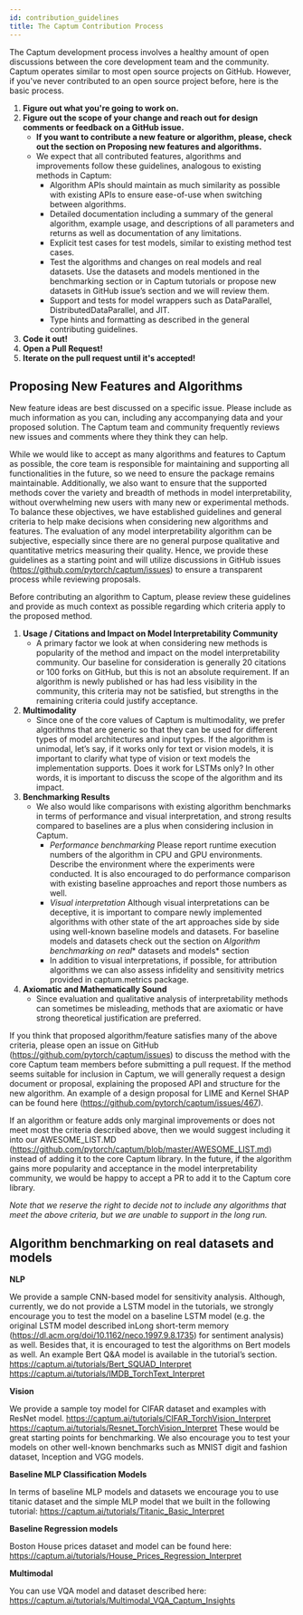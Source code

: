 ```yaml
---
id: contribution_guidelines
title: The Captum Contribution Process
---
```


The Captum development process involves a healthy amount of open discussions between the core development team and the community.
Captum operates similar to most open source projects on GitHub. However, if you've never contributed to an open source project before, here is the basic process.


1. **Figure out what you're going to work on.**
2. **Figure out the scope of your change and reach out for design comments or feedback on a GitHub issue.**
    * **If you want to contribute a new feature or algorithm, please, check out the section on Proposing new features and algorithms.**
    * We expect that all contributed features, algorithms and improvements follow these guidelines, analogous to existing methods in Captum:
        * Algorithm APIs should maintain as much similarity as possible with existing APIs to ensure ease-of-use when switching between algorithms.
        * Detailed documentation including a summary of the general algorithm, example usage, and descriptions of all parameters and returns as well as documentation of any limitations.
        * Explicit test cases for test models, similar to existing method test cases.
        * Test the algorithms and changes on real models and real datasets. Use the datasets and models mentioned in the benchmarking section or in Captum tutorials or propose new datasets in GitHub issue’s section and we will review them.
        * Support and tests for model wrappers such as DataParallel, DistributedDataParallel, and JIT.
        * Type hints and formatting as described in the general contributing guidelines.
3. **Code it out!**
4. **Open a Pull Request!**
5. **Iterate on the pull request until it's accepted!**

## Proposing New Features and Algorithms

New feature ideas are best discussed on a specific issue. Please include as much information as you can, including any accompanying data and your proposed solution. The Captum team and community frequently reviews new issues and comments where they think they can help.

While we would like to accept as many algorithms and features to Captum as possible, the core team is responsible for maintaining and supporting all functionalities in the future, so we need to ensure the package remains maintainable. Additionally, we also want to ensure that the supported methods cover the variety and breadth of methods in model interpretability, without overwhelming new users with many new or experimental methods. To balance these objectives, we have established guidelines and general criteria to help make decisions when considering new algorithms and features. The evaluation of any model interpretability algorithm can be subjective, especially since there are no general purpose qualitative and quantitative metrics measuring their quality. Hence, we provide these guidelines as a starting point and will utilize discussions in GitHub issues (https://github.com/pytorch/captum/issues) to ensure a transparent process while reviewing proposals.

Before contributing an algorithm to Captum, please review these guidelines and provide as much context as possible regarding which criteria apply to the proposed method.

1. **Usage / Citations and Impact on Model Interpretability Community**
    * A primary factor we look at when considering new methods is popularity of the method and impact on the model interpretability community. Our baseline for consideration is generally 20 citations or 100 forks on GitHub, but this is not an absolute requirement.  If an algorithm is newly published or has had less visibility in the community, this criteria may not be satisfied, but strengths in the remaining criteria could justify acceptance.
2. **Multimodality**
    * Since one of the core values of Captum is multimodality, we prefer algorithms that are generic so that they can be used for different types of model architectures and input types. If the algorithm is unimodal, let’s say, if it works only for text or vision models, it is important to clarify what type of vision or text models the implementation supports. Does it work for LSTMs only? In other words, it is important to discuss the scope of the algorithm and its impact.
3. **Benchmarking Results**
    * We also would like comparisons with existing algorithm benchmarks in terms of performance and visual interpretation, and strong results compared to baselines are a plus when considering inclusion in Captum.
        * *Performance benchmarking*
            Please report runtime execution numbers of the algorithm in CPU and GPU environments. Describe the environment where the experiments were conducted. It is also encouraged to do performance comparison with existing baseline approaches and report those numbers as well.
        * *Visual interpretation*
            Although visual interpretations can be deceptive, it is important to compare newly implemented algorithms with other state of the art approaches side by side using well-known baseline models and datasets. For baseline models and datasets check out the section on *Algorithm benchmarking on real** datasets and models* section
        * In addition to visual interpretations, if possible, for attribution algorithms we can also assess infidelity and sensitivity metrics provided in captum.metrics package.
4. **Axiomatic and Mathematically Sound**
    * Since evaluation and qualitative analysis of interpretability methods can sometimes be misleading, methods that are axiomatic or have strong theoretical justification are preferred.

If you think that proposed algorithm/feature satisfies many of the above criteria, please open an issue on GitHub (https://github.com/pytorch/captum/issues) to discuss the method with the core Captum team members before submitting a pull request. If the method seems suitable for inclusion in Captum, we will generally request a design document or proposal, explaining the proposed API and structure for the new algorithm. An example of a design proposal for LIME and Kernel SHAP can be found here (https://github.com/pytorch/captum/issues/467).

If an algorithm or feature adds only marginal improvements or does not meet most the criteria described above, then we would suggest including it into our AWESOME_LIST.MD (https://github.com/pytorch/captum/blob/master/AWESOME_LIST.md) instead of adding it to the core Captum library. In the future, if the algorithm gains more popularity and acceptance in the model interpretability community, we would be happy to accept a PR to add it to the Captum core library.

*Note that we reserve the right to decide not to include any algorithms that meet the above criteria, but we are unable to support in the long run.*


## Algorithm benchmarking on real datasets and models

**NLP**

We provide a sample CNN-based model for sensitivity analysis. Although, currently, we do not provide a LSTM model in the tutorials, we strongly encourage you to test the model on a baseline LSTM model (e.g. the original LSTM model described inLong short-term memory (https://dl.acm.org/doi/10.1162/neco.1997.9.8.1735) for sentiment analysis) as well.
Besides that, it is encouraged to test the algorithms on Bert models as well. An example Bert Q&A model is available in the tutorial’s section.
https://captum.ai/tutorials/Bert_SQUAD_Interpret
https://captum.ai/tutorials/IMDB_TorchText_Interpret

**Vision**

We provide a sample toy model for CIFAR dataset and examples with ResNet model.
https://captum.ai/tutorials/CIFAR_TorchVision_Interpret
https://captum.ai/tutorials/Resnet_TorchVision_Interpret
These would be great starting points for benchmarking.
We also encourage you to test your models on other well-known benchmarks such as MNIST digit and fashion
dataset, Inception and VGG models.

**Baseline MLP Classification Models**

In terms of baseline MLP models and datasets we encourage you to use titanic dataset and the simple MLP model that we built in the following tutorial:
https://captum.ai/tutorials/Titanic_Basic_Interpret

**Baseline  Regression models**

Boston House prices dataset and model can be found here:
https://captum.ai/tutorials/House_Prices_Regression_Interpret

**Multimodal**

You can use VQA model and dataset described here:
https://captum.ai/tutorials/Multimodal_VQA_Captum_Insights
